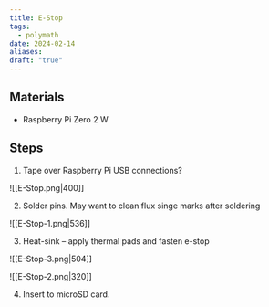 ```yaml
---
title: E-Stop
tags:
  - polymath
date: 2024-02-14
aliases: 
draft: "true"
---
```

## Materials
- Raspberry Pi Zero 2 W

## Steps

1. Tape over Raspberry Pi USB connections?

![[E-Stop.png|400]]

2. Solder pins. May want to clean flux singe marks after soldering

![[E-Stop-1.png|536]]


3. Heat-sink – apply thermal pads and fasten e-stop

![[E-Stop-3.png|504]]

![[E-Stop-2.png|320]]

4. Insert to microSD card.